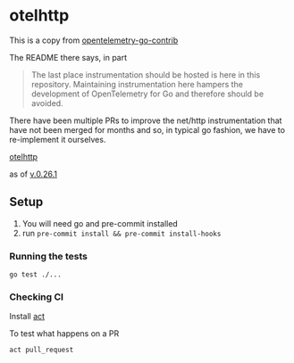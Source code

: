 # otelhttp

This is a copy from [opentelemetry-go-contrib](https://github.com/open-telemetry/opentelemetry-go-contrib/tree/main/instrumentation)

The README there says, in part

> The last place instrumentation should be hosted is here in this repository. Maintaining instrumentation here hampers the development of OpenTelemetry for Go and therefore should be avoided.

There have been multiple PRs to improve the net/http instrumentation
that have not been merged for months and so, in typical go fashion, we
have to re-implement it ourselves.

[otelhttp](https://github.com/open-telemetry/opentelemetry-go-contrib/tree/main/instrumentation/net/http/otelhttp)

as of [v.0.26.1](https://github.com/open-telemetry/opentelemetry-go-contrib/commit/7876cd14dc5f09765205caa0fb420fafe23141aa)

## Setup

1. You will need go and pre-commit installed
1. run `pre-commit install && pre-commit install-hooks`

### Running the tests

    go test ./...

### Checking CI

Install [act](https://github.com/nektos/act)

To test what happens on a PR

    act pull_request


